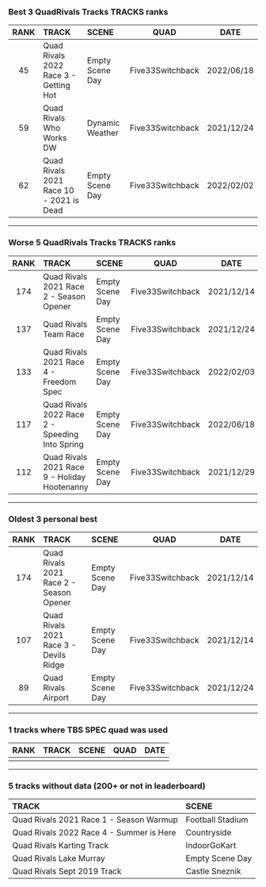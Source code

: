 ### Best 3 QuadRivals Tracks TRACKS ranks
|RANK|TRACK|SCENE|QUAD|DATE|
|:---:|:---|:---|:---:|:---:|
|45|Quad Rivals 2022 Race 3 - Getting Hot|Empty Scene Day|Five33Switchback|2022/06/18|
|59|Quad Rivals Who Works DW|Dynamic Weather|Five33Switchback|2021/12/24|
|62|Quad Rivals 2021 Race 10 - 2021 is Dead|Empty Scene Day|Five33Switchback|2022/02/02|
---
### Worse 5 QuadRivals Tracks TRACKS ranks
|RANK|TRACK|SCENE|QUAD|DATE|
|:---:|:---|:---|:---:|:---:|
|174|Quad Rivals 2021 Race 2 - Season Opener|Empty Scene Day|Five33Switchback|2021/12/14|
|137|Quad Rivals Team Race|Empty Scene Day|Five33Switchback|2021/12/24|
|133|Quad Rivals 2021 Race 4 - Freedom Spec|Empty Scene Day|Five33Switchback|2022/02/03|
|117|Quad Rivals 2022 Race 2 - Speeding Into Spring|Empty Scene Day|Five33Switchback|2022/06/18|
|112|Quad Rivals 2021 Race 9 - Holiday Hootenanny|Empty Scene Day|Five33Switchback|2021/12/29|
---
### Oldest 3 personal best
|RANK|TRACK|SCENE|QUAD|DATE|
|:---:|:---|:---|:---:|:---:|
|174|Quad Rivals 2021 Race 2 - Season Opener|Empty Scene Day|Five33Switchback|2021/12/14|
|107|Quad Rivals 2021 Race 3 - Devils Ridge|Empty Scene Day|Five33Switchback|2021/12/14|
|89|Quad Rivals Airport|Empty Scene Day|Five33Switchback|2021/12/24|
---
### 1 tracks where TBS SPEC quad was used
|RANK|TRACK|SCENE|QUAD|DATE|
|:---:|:---|:---|:---:|:---:|
||||||
---
### 5 tracks without data (200+ or not in leaderboard)
|TRACK|SCENE|
|:---|:---|
|Quad Rivals 2021 Race 1 - Season Warmup|Football Stadium|
|Quad Rivals 2022 Race 4 - Summer is Here|Countryside|
|Quad Rivals Karting Track|IndoorGoKart|
|Quad Rivals Lake Murray|Empty Scene Day|
|Quad Rivals Sept 2019 Track|Castle Sneznik|
